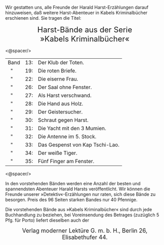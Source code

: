 Wir gestatten uns, alle Freunde der Harald Harst-Erzählungen darauf
hinzuweisen, daß weitere Harst-Abenteuer in Kabels Kriminalbücher erschienen
sind. Sie tragen die Titel:

<div style="font-size: x-large; text-align: center;">
Harst-Bände aus der Serie<br/>
»Kabels Kriminalbücher«</div>

<@spacer/>

<table style="vertical-align: top;">
<tr><td>Band</td><td>13:</td><td>Der Klub der Toten.</td></tr>
<tr><td>&nbsp;&nbsp;"</td><td>19:</td><td>Die roten Briefe.</td></tr>
<tr><td>&nbsp;&nbsp;"</td><td>22:</td><td>Die eiserne Frau.</td></tr>
<tr><td>&nbsp;&nbsp;"</td><td>26:</td><td>Der Saal ohne Fenster.</td></tr>
<tr><td>&nbsp;&nbsp;"</td><td>27:</td><td>Als Harst verschwand.</td></tr>
<tr><td>&nbsp;&nbsp;"</td><td>28:</td><td>Die Hand aus Holz.</td></tr>
<tr><td>&nbsp;&nbsp;"</td><td>29:</td><td>Der Geistersucher.</td></tr>
<tr><td>&nbsp;&nbsp;"</td><td>30:</td><td>Schraut gegen Harst.</td></tr>
<tr><td>&nbsp;&nbsp;"</td><td>31:</td><td>Die Yacht mit den 3 Mumien.</td></tr>
<tr><td>&nbsp;&nbsp;"</td><td>32:</td><td>Die Antenne im 5. Stock.</td></tr>
<tr><td>&nbsp;&nbsp;"</td><td>33:</td><td>Das Gespenst von Kap Tschi-Lao.</td></tr>
<tr><td>&nbsp;&nbsp;"</td><td>34:</td><td>Der weiße Tiger.</td></tr>
<tr><td>&nbsp;&nbsp;"</td><td>35:</td><td>Fünf Finger am Fenster.</td></tr>
</table>

<@spacer/>

In den vorstehenden Bänden werden eine Anzahl der besten und spannendsten
Abenteuer Harald Harsts veröffentlicht. Wir können die Freunde unserer
»Detektiv«-Erzählungen nur raten, sich diese Bände zu besorgen. Preis des 96
Seiten starken Bandes nur 40 Pfennige.

Die vorstehenden Bände aus »Kabels Kriminalbücher« sind durch jede Buchhandlung
zu beziehen, bei Voreinsendung des Betrages (zuzüglich 5 Pfg. für Porto)
liefert dieselben auch der

<div style="font-size: large; text-align: center;">Verlag moderner Lektüre G.&nbsp;m.&nbsp;b.&nbsp;H., Berlin 26, Elisabethufer 44.</div>

